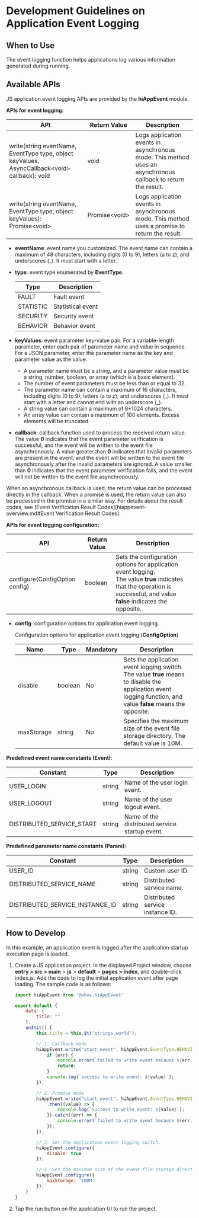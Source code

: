 # Development Guidelines on Application Event Logging

## When to Use

The event logging function helps applications log various information generated during running.

## Available APIs

JS application event logging APIs are provided by the **hiAppEvent** module.

**APIs for event logging:**

| API                                                          | Return Value   | Description                                                  |
| ------------------------------------------------------------ | -------------- | ------------------------------------------------------------ |
| write(string eventName, EventType type, object keyValues, AsyncCallback\<void> callback): void | void           | Logs application events in asynchronous mode. This method uses an asynchronous callback to return the result. |
| write(string eventName, EventType type, object keyValues): Promise\<void> | Promise\<void> | Logs application events in asynchronous mode. This method uses a promise to return the result. |

- **eventName**: event name you customized. The event name can contain a maximum of 48 characters, including digits (0 to 9), letters (a to z), and underscores (\_). It must start with a letter.

- **type**: event type enumerated by **EventType**.

  | Type      | Description       |
  | --------- | ----------------- |
  | FAULT     | Fault event       |
  | STATISTIC | Statistical event |
  | SECURITY  | Security event    |
  | BEHAVIOR  | Behavior event    |

- **keyValues**: event parameter key-value pair. For a variable-length parameter, enter each pair of parameter name and value in sequence. For a JSON parameter, enter the parameter name as the key and parameter value as the value.
  - A parameter name must be a string, and a parameter value must be a string, number, boolean, or array (which is a basic element).
  - The number of event parameters must be less than or equal to 32.
  - The parameter name can contain a maximum of 16 characters, including digits (0 to 9), letters (a to z), and underscores (\_). It must start with a letter and cannot end with an underscore (\_).
  - A string value can contain a maximum of 8*1024 characters.
  - An array value can contain a maximum of 100 elements. Excess elements will be truncated.
- **callback**: callback function used to process the received return value. The value **0** indicates that the event parameter verification is successful, and the event will be written to the event file asynchronously. A value greater than **0** indicates that invalid parameters are present in the event, and the event will be written to the event file asynchronously after the invalid parameters are ignored. A value smaller than **0** indicates that the event parameter verification fails, and the event will not be written to the event file asynchronously.

When an asynchronous callback is used, the return value can be processed directly in the callback. When a promise is used, the return value can also be processed in the promise in a similar way. For details about the result codes, see [Event Verification Result Codes](hiappevent-overview.md#Event Verification Result Codes).

**APIs for event logging configuration:**

| API                            | Return Value | Description                                                  |
| ------------------------------ | ------------ | ------------------------------------------------------------ |
| configure(ConfigOption config) | boolean      | Sets the configuration options for application event logging.<br/>The value **true** indicates that the operation is successful, and value **false** indicates the opposite. |

- **config**: configuration options for application event logging.

   Configuration options for application event logging (**ConfigOption**)

  | Name       | Type    | Mandatory | Description                                                  |
  | ---------- | ------- | --------- | ------------------------------------------------------------ |
  | disable    | boolean | No        | Sets the application event logging switch. The value **true** means to disable the application event logging function, and value **false** means the opposite. |
  | maxStorage | string  | No        | Specifies the maximum size of the event file storage directory. The default value is 10M. |

**Predefined event name constants (Event)**:

| Constant                  | Type   | Description                                    |
| ------------------------- | ------ | ---------------------------------------------- |
| USER_LOGIN                | string | Name of the user login event.                  |
| USER_LOGOUT               | string | Name of the user logout event.                 |
| DISTRIBUTED_SERVICE_START | string | Name of the distributed service startup event. |



**Predefined parameter name constants (Param):**

| Constant                        | Type   | Description                      |
| ------------------------------- | ------ | -------------------------------- |
| USER_ID                         | string | Custom user ID.                  |
| DISTRIBUTED_SERVICE_NAME        | string | Distributed service name.        |
| DISTRIBUTED_SERVICE_INSTANCE_ID | string | Distributed service instance ID. |



## How to Develop

In this example, an application event is logged after the application startup execution page is loaded.

1. Create a JS application project. In the displayed Project window, choose **entry > src > main** > **js** > **default** > **pages > index**, and double-click index.js. Add the code to log the initial application event after page loading. The sample code is as follows:

   ```js
   import hiAppEvent from '@ohos.hiAppEvent'
   
   export default {
       data: {
           title: ""
       },
       onInit() {
           this.title = this.$t('strings.world');
   
           // 1. Callback mode
           hiAppEvent.write("start_event", hiAppEvent.EventType.BEHAVIOR, {"int_data":100, "str_data":"strValue"}, (err, value) => {
               if (err) {
                   console.error(`failed to write event because ${err.code}`);
                   return;
               }
               console.log(`success to write event: ${value}`);
           });
   
           // 2. Promise mode
           hiAppEvent.write("start_event", hiAppEvent.EventType.BEHAVIOR, {"int_data":100, "str_data":"strValue"})
               .then((value) => {
                   console.log(`success to write event: ${value}`);
               }).catch((err) => {
                   console.error(`failed to write event because ${err.code}`);
               });
           });
   
           // 3. Set the application event logging switch.
           hiAppEvent.configure({
               disable: true
           });
   
           // 4. Set the maximum size of the event file storage directory. The default value is 10M.
           hiAppEvent.configure({
               maxStorage: '100M'
           });
       }
   }
   ```

2. Tap the run button on the application UI to run the project.


